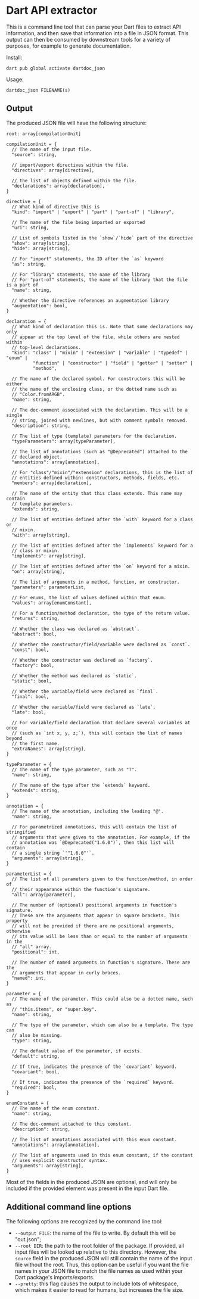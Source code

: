 # Dart API extractor

This is a command line tool that can parse your Dart files to extract API information, and then
save that information into a file in JSON format. This output can then be consumed by downstream
tools for a variety of purposes, for example to generate documentation.

Install:
```shell
dart pub global activate dartdoc_json
```

Usage:
```shell
dartdoc_json FILENAME(s)
```


## Output

The produced JSON file will have the following structure:

```
root: array[compilationUnit]

compilationUnit = {
  // The name of the input file.
  "source": string,

  // import/export directives within the file.
  "directives": array[directive],

  // the list of objects defined within the file.
  "declarations": array[declaration],
}

directive = {
  // What kind of directive this is
  "kind": "import" | "export" | "part" | "part-of" | "library",

  // The name of the file being imported or exported
  "uri": string,

  // List of symbols listed in the `show`/`hide` part of the directive
  "show": array[string],
  "hide": array[string],

  // For "import" statements, the ID after the `as` keyword
  "as": string,

  // For "library" statements, the name of the library
  // For "part-of" statements, the name of the library that the file is a part of
  "name": string,

  // Whether the directive references an augmentation library
  "augmentation": bool,
}

declaration = {
  // What kind of declaration this is. Note that some declarations may only
  // appear at the top level of the file, while others are nested within
  // top-level declarations.
  "kind": "class" | "mixin" | "extension" | "variable" | "typedef" | "enum" |
          "function" | "constructor" | "field" | "getter" | "setter" |
          "method",

  // The name of the declared symbol. For constructors this will be either
  // the name of the enclosing class, or the dotted name such as
  // "Color.fromARGB".
  "name": string,

  // The doc-comment associated with the declaration. This will be a single
  // string, joined with newlines, but with comment symbols removed.
  "description": string,

  // The list of type (template) parameters for the declaration.
  "typeParameters": array[typeParameter],

  // The list of annotations (such as "@Deprecated") attached to the
  // declared object.
  "annotations": array[annotation],

  // For "class"/"mixin"/"extension" declarations, this is the list of
  // entities defined within: constructors, methods, fields, etc.
  "members": array[declaration],

  // The name of the entity that this class extends. This name may contain
  // template parameters.
  "extends": string,

  // The list of entities defined after the `with` keyword for a class or
  // mixin.
  "with": array[string],

  // The list of entities defined after the `implements` keyword for a
  // class or mixin.
  "implements": array[string],

  // The list of entities defined after the `on` keyword for a mixin.
  "on": array[string],

  // The list of arguments in a method, function, or constructor.
  "parameters": parameterList,

  // For enums, the list of values defined within that enum.
  "values": array[enumConstant],

  // For a function/method declaration, the type of the return value.
  "returns": string,

  // Whether the class was declared as `abstract`.
  "abstract": bool,

  // Whether the constructor/field/variable were declared as `const`.
  "const": bool,

  // Whether the constructor was declared as `factory`.
  "factory": bool,

  // Whether the method was declared as `static`.
  "static": bool,

  // Whether the variable/field were declared as `final`.
  "final": bool,

  // Whether the variable/field were declared as `late`.
  "late": bool,

  // For variable/field declaration that declare several variables at once
  // (such as `int x, y, z;`), this will contain the list of names beyond
  // the first name.
  "extraNames": array[string],
}

typeParameter = {
  // The name of the type parameter, such as "T".
  "name": string,

  // The name of the type after the `extends` keyword.
  "extends": string,
}

annotation = {
  // The name of the annotation, including the leading "@".
  "name": string,

  // For parametrized annotations, this will contain the list of stringified
  // arguments that were given to the annotation. For example, if the
  // annotation was `@Deprecated("1.6.0")`, then this list will contain
  // a single string `'"1.6.0"'`.
  "arguments": array[string],
}

parameterList = {
  // The list of all parameters given to the function/method, in order of
  // their appearance within the function's signature.
  "all": array[parameter],

  // The number of (optional) positional arguments in function's signature.
  // These are the arguments that appear in square brackets. This property
  // will not be provided if there are no positional arguments, otherwise
  // its value will be less than or equal to the number of arguments in the
  // "all" array.
  "positional": int,

  // The number of named arguments in function's signature. These are the
  // arguments that appear in curly braces.
  "named": int,
}

parameter = {
  // The name of the parameter. This could also be a dotted name, such as
  // "this.items", or "super.key".
  "name": string,

  // The type of the parameter, which can also be a template. The type can
  // also be missing.
  "type": string,

  // The default value of the parameter, if exists.
  "default": string,

  // If true, indicates the presence of the `covariant` keyword.
  "covariant": bool,

  // If true, indicates the presence of the `required` keyword.
  "required": bool,
}

enumConstant = {
  // The name of the enum constant.
  "name": string,

  // The doc-comment attached to this constant.
  "description": string,

  // The list of annotations associated with this enum constant.
  "annotations": array[annotation],

  // The list of arguments used in this enum constant, if the constant
  // uses explicit constructor syntax.
  "arguments": array[string],
}
```

Most of the fields in the produced JSON are optional, and will only be included if the provided
element was present in the input Dart file.


## Additional command line options

The following options are recognized by the command line tool:

- `--output FILE`: the name of the file to write. By default this will be "out.json";
- `--root DIR`: the path to the root folder of the package. If provided, all input files will be
  looked up relative to this directory. However, the `source` field in the produced JSON will still
  contain the name of the input file without the root. Thus, this option can be useful if you want
  the file names in your JSON file to match the file names as used within your Dart package's
  imports/exports.
- `--pretty`: this flag causes the output to include lots of whitespace, which makes it easier to
  read for humans, but increases the file size.
